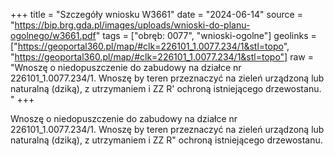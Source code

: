 +++
title = "Szczegóły wniosku W3661"
date = "2024-06-14"
source = "https://bip.brg.gda.pl/images/uploads/wnioski-do-planu-ogolnego/w3661.pdf"
tags = ["obręb: 0077", "wnioski-ogolne"]
geolinks = ["https://geoportal360.pl/map/#clk=226101_1.0077.234/1&stl=topo", "https://geoportal360.pl/map/#clk=226101_1.0077.234/1&stl=topo"]
raw = "Wnoszę o niedopuszczenie do zabudowy na działce nr 226101_1.0077.234/1. Wnoszę by teren przeznaczyć na zieleń urządzoną lub naturalną (dziką), z utrzymaniem i ZZ R'  ochroną istniejącego drzewostanu. "
+++

Wnoszę o niedopuszczenie do zabudowy na działce nr 226101_1.0077.234/1.
Wnoszę by teren przeznaczyć na zieleń urządzoną lub naturalną (dziką), z utrzymaniem i
ZZ
R"
 ochroną istniejącego drzewostanu.



